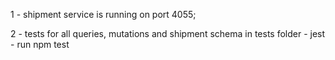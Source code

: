 1 - shipment service is running on port 4055;

2 - tests for all queries, mutations and shipment schema in tests folder - jest - run npm test
